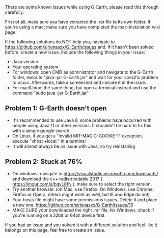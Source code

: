 There are some known issues while using G-Earth, please read this through carefully.

First of all, make sure you have extracted the .rar file to its own folder.
If you're using a mac; make sure you have completed the mac-installation wiki page.


If the following solutions do NOT help you, navigate to https://github.com/sirjonasxx/G-Earth/issues and, if it hasn't been solved before, create a new issue.
Include the following things in your issue:
* Java version
* Your operating system
* For windows: open CMD as administrator and navigate to the G-Earth folder, execute "java -jar G-Earth.jar" and wait for your specific problem to occur. Afterwards, take a screenshot and include it in the issue.
* For mac&linux: the same thing, but open a terminal instead and use the command "sudo java -jar G-Earth.jar"


## Problem 1: G-Earth doesn't open
* It's recommended to use Java 8, some problems have occurred with people using Java 11 or other versions. It shouldn't be hard to fix this with a simple google search.
* On Linux, if you get a "Invalid MIT-MAGIC-COOKIE-1" exception, execute "xhost +local:" in a terminal
* It will almost always be an issue with Java, so try reinstalling

## Problem 2: Stuck at 76%
* On windows; navigate to https://visualstudio.microsoft.com/downloads/ and download the c++ redistributable 2017 ( https://imgur.com/a/bgvL8fN ), make sure to select the right version.
* Try another browser. (on Mac, use Firefox. On Windows, use Chrome, Firefox or Opera, others might work as well, but IE and Edge do not)
* Your hosts file might have some permissions issues. Delete it and place a new one: https://github.com/sirjonasxx/G-Earth/issues/16
* MAKE SURE your downloaded the right .rar file, for Windows, check if you're running on a 32bit or 64bit device first.

If you had an issue and you solved it with a different solution and feel like it belongs on this page, feel free to create an issue.
